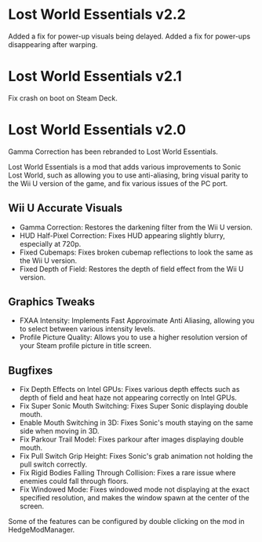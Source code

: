 # Lost World Essentials v2.2
Added a fix for power-up visuals being delayed.
Added a fix for power-ups disappearing after warping.

# Lost World Essentials v2.1
Fix crash on boot on Steam Deck.

# Lost World Essentials v2.0

Gamma Correction has been rebranded to Lost World Essentials.

Lost World Essentials is a mod that adds various improvements to Sonic Lost World, such as allowing you to use anti-aliasing, bring visual parity to the Wii U version of the game, and fix various issues of the PC port.

## Wii U Accurate Visuals

* Gamma Correction: Restores the darkening filter from the Wii U version.
* HUD Half-Pixel Correction: Fixes HUD appearing slightly blurry, especially at 720p.
* Fixed Cubemaps: Fixes broken cubemap reflections to look the same as the Wii U version.
* Fixed Depth of Field: Restores the depth of field effect from the Wii U version.

## Graphics Tweaks

* FXAA Intensity: Implements Fast Approximate Anti Aliasing, allowing you to select between various intensity levels.
* Profile Picture Quality: Allows you to use a higher resolution version of your Steam profile picture in title screen.

## Bugfixes

* Fix Depth Effects on Intel GPUs: Fixes various depth effects such as depth of field and heat haze not appearing correctly on Intel GPUs.
* Fix Super Sonic Mouth Switching: Fixes Super Sonic displaying double mouth.
* Enable Mouth Switching in 3D: Fixes Sonic's mouth staying on the same side when moving in 3D.
* Fix Parkour Trail Model: Fixes parkour after images displaying double mouth.
* Fix Pull Switch Grip Height: Fixes Sonic's grab animation not holding the pull switch correctly.
* Fix Rigid Bodies Falling Through Collision: Fixes a rare issue where enemies could fall through floors.
* Fix Windowed Mode: Fixes windowed mode not displaying at the exact specified resolution, and makes the window spawn at the center of the screen.

Some of the features can be configured by double clicking on the mod in HedgeModManager.